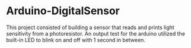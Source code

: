 # Arduino-DigitalSensor
This project consisted of building a sensor that reads and prints light sensitivity from a photoresistor. An output test for the arduino utilized the built-in LED to blink on and off with 1 second in between.
